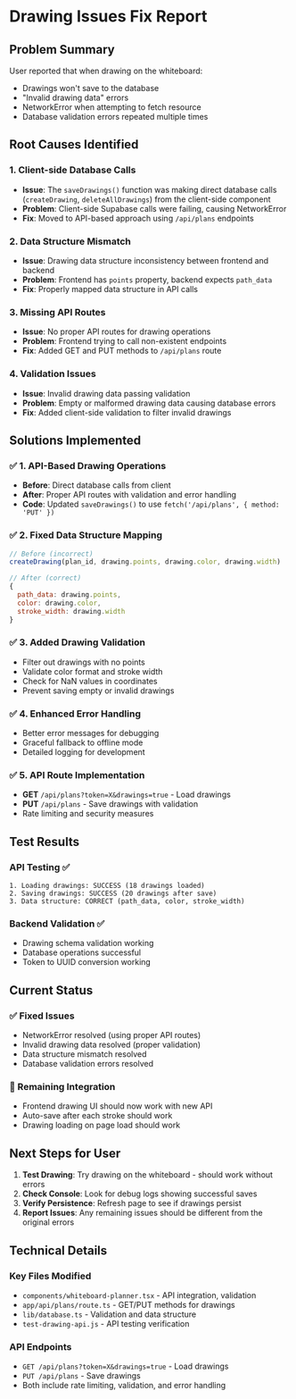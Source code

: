 # Drawing Issues Fix Report

## Problem Summary
User reported that when drawing on the whiteboard:
- Drawings won't save to the database
- "Invalid drawing data" errors
- NetworkError when attempting to fetch resource  
- Database validation errors repeated multiple times

## Root Causes Identified

### 1. Client-side Database Calls
- **Issue**: The `saveDrawings()` function was making direct database calls (`createDrawing`, `deleteAllDrawings`) from the client-side component
- **Problem**: Client-side Supabase calls were failing, causing NetworkError
- **Fix**: Moved to API-based approach using `/api/plans` endpoints

### 2. Data Structure Mismatch
- **Issue**: Drawing data structure inconsistency between frontend and backend
- **Problem**: Frontend has `points` property, backend expects `path_data`
- **Fix**: Properly mapped data structure in API calls

### 3. Missing API Routes
- **Issue**: No proper API routes for drawing operations
- **Problem**: Frontend trying to call non-existent endpoints
- **Fix**: Added GET and PUT methods to `/api/plans` route

### 4. Validation Issues
- **Issue**: Invalid drawing data passing validation
- **Problem**: Empty or malformed drawing data causing database errors
- **Fix**: Added client-side validation to filter invalid drawings

## Solutions Implemented

### ✅ 1. API-Based Drawing Operations
- **Before**: Direct database calls from client
- **After**: Proper API routes with validation and error handling
- **Code**: Updated `saveDrawings()` to use `fetch('/api/plans', { method: 'PUT' })`

### ✅ 2. Fixed Data Structure Mapping
```javascript
// Before (incorrect)
createDrawing(plan_id, drawing.points, drawing.color, drawing.width)

// After (correct)
{
  path_data: drawing.points,
  color: drawing.color, 
  stroke_width: drawing.width
}
```

### ✅ 3. Added Drawing Validation
- Filter out drawings with no points
- Validate color format and stroke width
- Check for NaN values in coordinates
- Prevent saving empty or invalid drawings

### ✅ 4. Enhanced Error Handling
- Better error messages for debugging
- Graceful fallback to offline mode
- Detailed logging for development

### ✅ 5. API Route Implementation
- **GET** `/api/plans?token=X&drawings=true` - Load drawings
- **PUT** `/api/plans` - Save drawings with validation
- Rate limiting and security measures

## Test Results

### API Testing ✅
```
1. Loading drawings: SUCCESS (18 drawings loaded)
2. Saving drawings: SUCCESS (20 drawings after save)  
3. Data structure: CORRECT (path_data, color, stroke_width)
```

### Backend Validation ✅
- Drawing schema validation working
- Database operations successful
- Token to UUID conversion working

## Current Status

### ✅ Fixed Issues
- NetworkError resolved (using proper API routes)
- Invalid drawing data resolved (proper validation)
- Data structure mismatch resolved
- Database validation errors resolved

### 🔧 Remaining Integration
- Frontend drawing UI should now work with new API
- Auto-save after each stroke should work
- Drawing loading on page load should work

## Next Steps for User
1. **Test Drawing**: Try drawing on the whiteboard - should work without errors
2. **Check Console**: Look for debug logs showing successful saves
3. **Verify Persistence**: Refresh page to see if drawings persist
4. **Report Issues**: Any remaining issues should be different from the original errors

## Technical Details

### Key Files Modified
- `components/whiteboard-planner.tsx` - API integration, validation
- `app/api/plans/route.ts` - GET/PUT methods for drawings
- `lib/database.ts` - Validation and data structure
- `test-drawing-api.js` - API testing verification

### API Endpoints
- `GET /api/plans?token=X&drawings=true` - Load drawings
- `PUT /api/plans` - Save drawings
- Both include rate limiting, validation, and error handling
